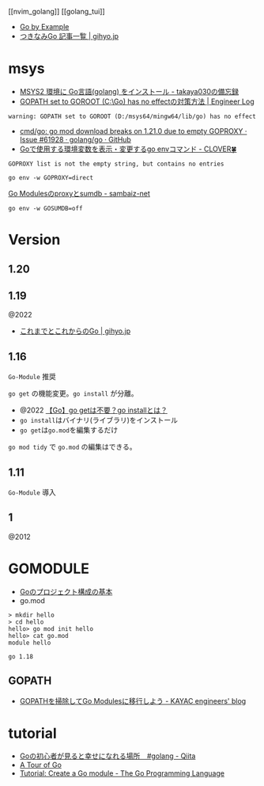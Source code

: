 [[nvim_golang]]
[[golang_tui]]

- [Go by Example](https://oohira.github.io/gobyexample-jp/)
- [つきなみGo 記事一覧 | gihyo.jp](https://gihyo.jp/list/group/%E3%81%A4%E3%81%8D%E3%81%AA%E3%81%BFGo#rt:/article/2022/08/tukinami-go-01)

# msys
- [MSYS2 環境に Go言語(golang) をインストール - takaya030の備忘録](https://takaya030.hatenablog.com/entry/2018/01/18/230105)
- [GOPATH set to GOROOT (C:\Go\) has no effectの対策方法 | Engineer Log](https://engineer-log.net/index.php/2016/11/25/gopath-set-to-goroot-cgo-has-no-effect/)
```
warning: GOPATH set to GOROOT (D:/msys64/mingw64/lib/go) has no effect
```

- [cmd/go: go mod download breaks on 1.21.0 due to empty GOPROXY · Issue #61928 · golang/go · GitHub](https://github.com/golang/go/issues/61928)
- [Goで使用する環境変数を表示・変更するgo envコマンド - CLOVER🍀](https://kazuhira-r.hatenablog.com/entry/2021/01/03/222459)
```
GOPROXY list is not the empty string, but contains no entries

go env -w GOPROXY=direct
```

[Go Modulesのproxyとsumdb - sambaiz-net](https://www.sambaiz.net/article/261/)
```
go env -w GOSUMDB=off
```

# Version
## 1.20
## 1.19
@2022
- [これまでとこれからのGo | gihyo.jp](https://gihyo.jp/article/2022/08/tukinami-go-01)

## 1.16
`Go-Module` 推奨

`go get` の機能変更。`go install` が分離。
- @2022 [【Go】go getは不要？go installとは？](https://zenn.dev/tmk616/articles/383fc3fbb0ec4b)
- `go install`はバイナリ(ライブラリ)をインストール
- `go get`は`go.mod`を編集するだけ

`go mod tidy` で `go.mod` の編集はできる。

## 1.11
`Go-Module` 導入

## 1
@2012

# GOMODULE
- [Goのプロジェクト構成の基本](https://zenn.dev/nobonobo/articles/4fb018a24f9ee9)
- go.mod

```
> mkdir hello
> cd hello
hello> go mod init hello
hello> cat go.mod
module hello

go 1.18
```

## GOPATH
- [GOPATHを掃除してGo Modulesに移行しよう - KAYAC engineers' blog](https://techblog.kayac.com/migration-gopath-to-go-modules)

# tutorial
- [Goの初心者が見ると幸せになれる場所　#golang - Qiita](https://qiita.com/tenntenn/items/0e33a4959250d1a55045)
- [A Tour of Go](https://go.dev/tour/welcome/1)
- [Tutorial: Create a Go module - The Go Programming Language](https://go.dev/doc/tutorial/create-module)
